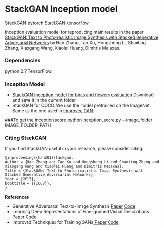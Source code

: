 # StackGAN Inception model
[StackGAN-pytorch](https://github.com/hanzhanggit/StackGAN-Pytorch) [StackGAN-tensorflow](https://github.com/hanzhanggit/StackGAN)

Inception evaluation model for reproducing main results in the paper [StackGAN: Text to Photo-realistic Image Synthesis with Stacked Generative Adversarial Networks](https://arxiv.org/pdf/1612.03242v2.pdf) by Han Zhang, Tao Xu, Hongsheng Li, Shaoting Zhang, Xiaogang Wang,   Xiaolei Huang, Dimitris Metaxas.


### Dependencies
python 2.7
TensorFlow

### Inception Model

- [StackGAN inception model for birds and flowers evaluation](https://drive.google.com/open?id=0B3y_msrWZaXLMzNMNWhWdW0zVWs) Download and save it in the current folder
- StackGAN for COCO. We use the model pretrained on the ImageNet. Same as the one used in [Improved GAN](https://github.com/openai/improved-gan/tree/master/inception_score).



###To get the inception score
python inception_score.py --image_folder IMAGE_FOLDER_PATH




### Citing StackGAN
If you find StackGAN useful in your research, please consider citing:

```
@inproceedings{han2017stackgan,
Author = {Han Zhang and Tao Xu and Hongsheng Li and Shaoting Zhang and Xiaogang Wang and Xiaolei Huang and Dimitris Metaxas},
Title = {StackGAN: Text to Photo-realistic Image Synthesis with Stacked Generative Adversarial Networks},
Year = {2017},
booktitle = {{ICCV}},
}
```

**References**

- Generative Adversarial Text-to-Image Synthesis [Paper](https://arxiv.org/abs/1605.05396) [Code](https://github.com/reedscot/icml2016)
- Learning Deep Representations of Fine-grained Visual Descriptions [Paper](https://arxiv.org/abs/1605.05395) [Code](https://github.com/reedscot/cvpr2016)
- Improved Techniques for Training GANs[ Paper](https://arxiv.org/abs/1606.03498)  [Code](https://github.com/openai/improved-gan)

